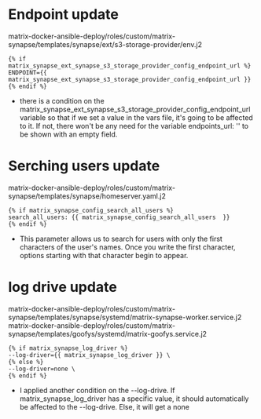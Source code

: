 # Endpoint update

matrix-docker-ansible-deploy/roles/custom/matrix-synapse/templates/synapse/ext/s3-storage-provider/env.j2

    {% if matrix_synapse_ext_synapse_s3_storage_provider_config_endpoint_url %}
    ENDPOINT={{ matrix_synapse_ext_synapse_s3_storage_provider_config_endpoint_url }}
    {% endif %}

- there is a condition on the matrix_synapse_ext_synapse_s3_storage_provider_config_endpoint_url variable so that if we set a value in the vars file, it's going to be affected to it.
If not, there won't be any need for the variable endpoints_url: '' to be shown with an empty field. 


# Serching users update

matrix-docker-ansible-deploy/roles/custom/matrix-synapse/templates/synapse/homeserver.yaml.j2

    {% if matrix_synapse_config_search_all_users %}
    search_all_users: {{ matrix_synapse_config_search_all_users  }}
    {% endif %}

- This parameter allows us to search for users with only the first characters of the user's names.
Once you write the first character, options starting with that character begin to appear.

# log drive update

matrix-docker-ansible-deploy/roles/custom/matrix-synapse/templates/synapse/systemd/matrix-synapse-worker.service.j2
matrix-docker-ansible-deploy/roles/custom/matrix-synapse/templates/goofys/systemd/matrix-goofys.service.j2

	{% if matrix_synapse_log_driver %}
	--log-driver={{ matrix_synapse_log_driver }} \
	{% else %}
	--log-driver=none \
	{% endif %}
    
- I applied another condition on the --log-drive. If matrix_synapse_log_driver has a specific value, it should automatically be affected to the --log-drive. Else, it will get a none